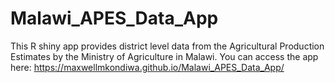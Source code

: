 # Malawi_APES_Data_App

This R shiny app provides district level data from the Agricultural Production Estimates by the Ministry of Agriculture in Malawi. You can access the app here: 
https://maxwellmkondiwa.github.io/Malawi_APES_Data_App/
